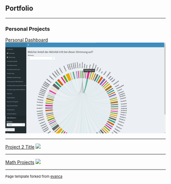 ## Portfolio

---

### Personal Projects

[Personal Dashboard](/personal_dashboard)
<img src="images/personal_dashboard/Akkorddiagramm anonymisiert.png?raw=true"/>

---
[Project 2 Title](/pdf/sample_presentation.pdf)
<img src="images/dummy_thumbnail.jpg?raw=true"/>

---
[Math Projects](/math_project.md)
<img src="images/math_project/math_project_thumbnail.png?raw=true"/>

<!---
---

### Category Name 2

- [Project 1 Title](http://example.com/)
- [Project 2 Title](http://example.com/)
- [Project 3 Title](http://example.com/)
- [Project 4 Title](http://example.com/)
- [Project 5 Title](http://example.com/)
--->



---
<p style="font-size:11px">Page template forked from <a href="https://github.com/evanca/quick-portfolio">evanca</a></p>
<!-- Remove above link if you don't want to attibute -->
